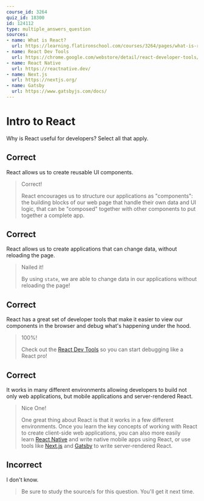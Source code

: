 ```yaml
---
course_id: 3264
quiz_id: 18300
id: 124112
type: multiple_answers_question
sources:
- name: What is React?
  url: https://learning.flatironschool.com/courses/3264/pages/what-is-react?module_item_id=132798
- name: React Dev Tools
  url: https://chrome.google.com/webstore/detail/react-developer-tools/fmkadmapgofadopljbjfkapdkoienihi?hl=en
- name: React Native
  url: https://reactnative.dev/
- name: Next.js
  url: https://nextjs.org/
- name: Gatsby
  url: https://www.gatsbyjs.com/docs/
---
```


# Intro to React

Why is React useful for developers? Select all that apply.

## Correct

React allows us to create reusable UI components.

> Correct!
> 
> React encourages us to structure our applications as "components": the building
> blocks of our web page that handle their own data and UI logic, that can be
> "composed" together with other components to put together a complete app.

## Correct

React allows us to create applications that can change data, without reloading
the page.

> Nailed it!&nbsp;
> 
> By using `state`, we are able to change data in our applications without
> reloading the page!

## Correct

React has a great set of developer tools that make it easier to view our
components in the browser and debug what's happening under the hood.

> 100%!
> 
> Check out the [React Dev
> Tools](https://chrome.google.com/webstore/detail/react-developer-tools/fmkadmapgofadopljbjfkapdkoienihi?hl=en)
> so you can start debugging like a React pro!

## Correct

It works in many different environments allowing developers to build not only
web applications, but mobile applications and server-rendered React.

> Nice One!
> 
> One great thing about React is that it works in a few different environments.
> Once you learn the key concepts of working with React to create client-side web
> applications, you can also more easily learn&nbsp;[React
> Native](https://reactnative.dev/)&nbsp;and write native mobile apps using React,
> or use tools
> like&nbsp;[Next.js](https://nextjs.org/)&nbsp;and&nbsp;[Gatsby](https://www.gatsbyjs.com/docs/)&nbsp;to
> write server-rendered React.

## Incorrect

I don't know.

> Be sure to study the source/s for this question. You'll get it next time.
